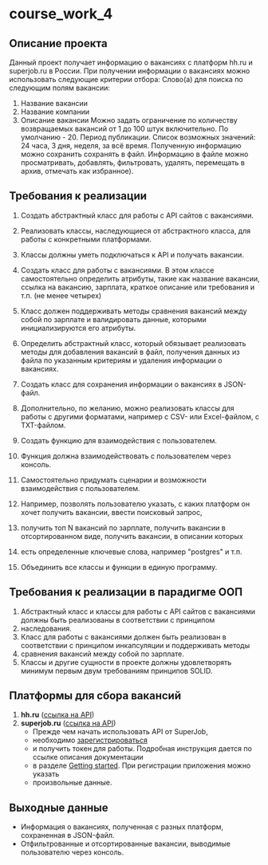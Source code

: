 # course_work_4

## Описание проекта

Данный проект получает информацию о вакансиях с платформ hh.ru и superjob.ru в России.
При получении информации о вакансиях можно использовать следующие критерии отбора:
   Слово(а) для поиска по следующим полям вакансии:
   1. Название вакансии
   2. Название компании
   3. Описание вакансии 
Можно задать ограничение по количеству возвращаемых вакансий от 1 до 100 штук включительно. По умолчанию - 20.
Период публикации. Список возможных значений: 24 часа, 3 дня, неделя, за всё время.
Полученную информацию можно сохранить сохранять в файл.
Информацию в файле можно просматривать, добавлять, фильтровать, удалять, перемещать в архив, отмечать как избранное).

## Требования к реализации

1. Создать абстрактный класс для работы с API сайтов с вакансиями. 
2. Реализовать классы, наследующиеся от абстрактного класса, для работы с конкретными платформами. 
3. Классы должны уметь подключаться к API и получать вакансии.

4. Создать класс для работы с вакансиями. В этом классе самостоятельно определить атрибуты, такие как название вакансии,
ссылка на вакансию, зарплата, краткое описание или требования и т.п. (не менее четырех) 
5. Класс должен поддерживать методы сравнения вакансий между собой по зарплате и валидировать данные, 
которыми инициализируются его атрибуты.

6. Определить абстрактный класс, который обязывает реализовать методы для добавления вакансий в файл, получения данных
из файла по указанным критериям и удаления информации о вакансиях.
7. Создать класс для сохранения информации о вакансиях в JSON-файл.

8. Дополнительно, по желанию, можно реализовать классы для работы с другими форматами, например с CSV- или Excel-файлом,
с TXT-файлом.

9. Создать функцию для взаимодействия с пользователем. 
10. Функция должна взаимодействовать с пользователем через консоль. 
11. Самостоятельно придумать сценарии и возможности взаимодействия с пользователем. 
12. Например, позволять пользователю указать, с каких платформ он хочет получить вакансии, ввести поисковый запрос, 
13. получить топ N вакансий по зарплате, получить вакансии в отсортированном виде, получить вакансии, в описании которых 
14. есть определенные ключевые слова, например "postgres" и т.п.

15. Объединить все классы и функции в единую программу.

## Требования к реализации в парадигме ООП

1. Абстрактный класс и классы для работы с API сайтов с вакансиями должны быть реализованы в соответствии с принципом 
2. наследования.
3. Класс для работы с вакансиями должен быть реализован в соответствии с принципом инкапсуляции и поддерживать методы 
4. сравнения вакансий между собой по зарплате.
5. Классы и другие сущности в проекте должны удовлетворять минимум первым двум требованиям принципов SOLID.

## Платформы для сбора вакансий

1. **hh.ru** ([ссылка на API](https://github.com/hhru/api/blob/master/docs/general.md))
2. **superjob.ru** ([ссылка на API](https://api.superjob.ru/))
    - Прежде чем начать использовать API от SuperJob, 
    - необходимо [зарегистрироваться](https://www.superjob.ru/auth/login/?returnUrl=https://api.superjob.ru/register/) 
    - и получить токен для работы. Подробная инструкция дается по ссылке описания документации 
    - в разделе [Getting started](https://api.superjob.ru/#gettin). При регистрации приложения можно указать 
    - произвольные данные.

## Выходные данные

- Информация о вакансиях, полученная с разных платформ, сохраненная в JSON-файл.
- Отфильтрованные и отсортированные вакансии, выводимые пользователю через консоль.

